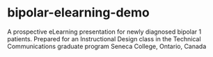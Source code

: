 # bipolar-elearning-demo
A prospective eLearning presentation for newly diagnosed bipolar 1 patients. Prepared for an Instructional Design class in the Technical Communications graduate program Seneca College, Ontario, Canada
